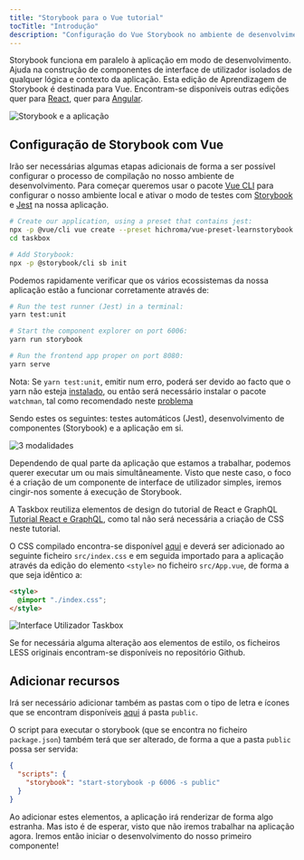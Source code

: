 ```yaml
---
title: "Storybook para o Vue tutorial"
tocTitle: "Introdução"
description: "Configuração do Vue Storybook no ambiente de desenvolvimento"
---
```


Storybook funciona em paralelo à aplicação em modo de desenvolvimento.
Ajuda na construção de componentes de interface de utilizador isolados de qualquer lógica e contexto da aplicação.
Esta edição de Aprendizagem de Storybook é destinada para Vue.
Encontram-se disponíveis outras edições quer para [React](/react/pt/get-started), quer para [Angular](/angular/pt/get-started).

![Storybook e a aplicação](/storybook-relationship.jpg)

## Configuração de Storybook com Vue

Irão ser necessárias algumas etapas adicionais de forma a ser possível configurar o processo de compilação no nosso ambiente de desenvolvimento.
Para começar queremos usar o pacote [Vue CLI](https://cli.vuejs.org) para configurar o nosso ambiente local e ativar o modo de testes com [Storybook](https://storybook.js.org/) e
[Jest](https://facebook.github.io/jest/) na nossa aplicação.

```bash
# Create our application, using a preset that contains jest:
npx -p @vue/cli vue create --preset hichroma/vue-preset-learnstorybook taskbox
cd taskbox

# Add Storybook:
npx -p @storybook/cli sb init
```

Podemos rapidamente verificar que os vários ecossistemas da nossa aplicação estão a funcionar corretamente através de:

```bash
# Run the test runner (Jest) in a terminal:
yarn test:unit

# Start the component explorer on port 6006:
yarn run storybook

# Run the frontend app proper on port 8080:
yarn serve
```

<div class="aside">
  Nota: Se <code>yarn test:unit</code>, emitir num erro, poderá ser devido ao facto que o yarn não esteja <a href="https://yarnpkg.com/lang/en/docs/install/">instalado</a>, ou então será necessário instalar o pacote <code>watchman</code>, tal como recomendado neste <a href="https://github.com/facebook/create-react-app/issues/871#issuecomment-252297884">problema</a>
</div>

Sendo estes os seguintes: testes automáticos (Jest), desenvolvimento de componentes (Storybook) e a aplicação em si.

![3 modalidades](/app-three-modalities.png)

Dependendo de qual parte da aplicação que estamos a trabalhar, podemos querer executar um ou mais simultâneamente.
Visto que neste caso, o foco é a criação de um componente de interface de utilizador simples, iremos cingir-nos somente á execução de Storybook.

A Taskbox reutiliza elementos de design do tutorial de React e GraphQL
[Tutorial React e GraphQL](https://blog.hichroma.com/graphql-react-tutorial-part-1-6-d0691af25858), como tal não será necessária a criação de CSS neste tutorial.

O CSS compilado encontra-se disponível [aqui](https://github.com/chromaui/learnstorybook-code/blob/master/src/index.css) e deverá ser adicionado ao seguinte ficheiro `src/index.css` e em seguida importado para a aplicação através da edição do elemento `<style>` no ficheiro `src/App.vue`, de forma a que seja idêntico a:

```html
<style>
  @import "./index.css";
</style>
```

![Interface Utilizador Taskbox](/ss-browserchrome-taskbox-learnstorybook.png)

<div class="aside">
  Se for necessária alguma alteração aos elementos de estilo, os ficheiros LESS originais encontram-se disponíveis no repositório Github.
</div>

## Adicionar recursos

Irá ser necessário adicionar também as pastas com o tipo de letra e ícones que se encontram disponíveis [aqui](https://github.com/chromaui/learnstorybook-code/tree/master/public) á pasta `public`.

O script para executar o storybook (que se encontra no ficheiro `package.json`) também terá que ser alterado, de forma a que a pasta `public` possa ser servida:

```json
{
  "scripts": {
    "storybook": "start-storybook -p 6006 -s public"
  }
}
```

Ao adicionar estes elementos, a aplicação irá renderizar de forma algo estranha.
Mas isto é de esperar, visto que não iremos trabalhar na aplicação agora.
Iremos então iniciar o desenvolvimento do nosso primeiro componente!
